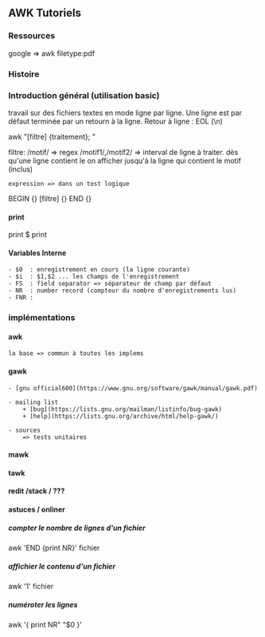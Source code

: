 ## AWK Tutoriels

### Ressources

google => awk filetype:pdf

### Histoire

### Introduction général (utilisation basic)

travail sur des fichiers textes en mode ligne par ligne.
Une ligne est par défaut terminée par un retourn à la ligne. 
Retour à ligne : EOL (\n)


awk "[filtre] {traitement}; "


filtre:
    /motif/ => regex
    /motif1/,/motif2/ => interval de ligne à traiter. 
                         dès qu'une ligne contient le <motif1>
                         on afficher jusqu'à la ligne qui contient
                         le motif <motif2> (inclus)

    expression => dans un test logique



BEGIN {}
[filtre] {}
END {}

#### print

print $
print


#### Variables Interne
    - $0  : enregistrement en cours (la ligne courante)
    - $i  : $1,$2 ... les champs de l'enregistrement
    - FS  : field separator => séparateur de champ par défaut
    - NR  : number record (compteur du nombre d'enregistrements lus)
    - FNR :

### 

### implémentations

#### awk 
    la base => commun à toutes les implems

#### gawk
    - [gnu official600](https://www.gnu.org/software/gawk/manual/gawk.pdf)

    - mailing list
        + [bug](https://lists.gnu.org/mailman/listinfo/bug-gawk)
        + [help](https://lists.gnu.org/archive/html/help-gawk/)

    - sources
        => tests unitaires

#### mawk
#### tawk
#### redit /stack / ???



#### astuces / onliner

##### compter le nombre de lignes d'un fichier
awk 'END {print NR}' fichier

##### affichier le contenu d'un fichier
awk '1' fichier

##### numéroter les lignes
awk '{ print NR" "$0 }'














